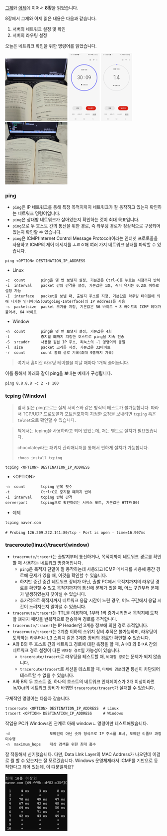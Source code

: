 [그제](./2024-02-06_회고_[8장]%20서버%20네트워크%20기본.md)와 [어제](./2024-02-07_회고_[8장]%20서버%20네트워크%20기본%202회차.md)에 이어서 **8장**을 읽었습니다.

8장에서 그제와 어제 읽은 내용은 다음과 같습니다.

1. 서버의 네트워크 설정 및 확인
2. 서버의 라우팅 설정

오늘은 네트워크 확인을 위한 명령어를 읽었습니다.

<img alt="시작 페이지"
    src="./2024-02-08_회고_0.jpg"
    style="width: 200px;" /> 
<img alt="시작 시간"
    src="./2024-02-08_회고_1.jpg"
    style="width: 100px;" /> 
<img alt="종료 시간"
    src="./2024-02-08_회고_2.jpg"
    style="width: 100px;" /> 
<img alt="종료 페이지"
    src="./2024-02-08_회고_3.jpg"
    style="width: 200px;" /> 

### ping

- `ping`은 IP 네트워크를 통해 특정 목적지까지 네트워크가 잘 동작하고 있는지 확인하는 네트워크 명령어입니다.
- `ping`은 상대방 네트워크가 살아있는지 확인하는 것이 최대 목표입니다.
- `ping`으로 두 호스트 간의 통신을 위한 경로, 즉 라우팅 경로가 정상적으로 구성되어있는지 확인할 수 있습니다.
- `ping`은 ICMP(Internet Control Message Protocol)이라는 인터넷 프로토콜을 사용하고 ICMP의 제어 메세지를 ㅗㅌㅇ해 여러 가지 네트워크 상태를 파악할 수 있습니다.

```shell
ping <OPTION> DESTINATION_IP_ADDRESS
```

- Linux

```shell
-c  count       ping을 몇 번 보낼지 설정, 기본값은 Ctrl+C를 누르는 시점까지 반복
-i  interval    packet 간의 간격을 설정, 기본값은 1초, 슈퍼 유저는 0.2초 이하로 설정 가능
-I  interface   packet을 보낼 때, 출발지 주소를 지정, 기본값은 라우팅 테이블에 의해 나가는 인터페이스(Outgoing-Interface)의 IP Address를 사용
-s  packetsize  packet 크기를 지정, 기본값은 56 바이트 + 8 바이트의 ICMP 헤더가 붙어서, 64 바이트
```

- Window

```shell
-n  count       ping을 몇 번 보낼지 설정, 기본값은 4회
-t              중지할 떄까지 지정한 호스트로 ping을 지속 전송
-S  srcaddr     사용할 원본 IP 주소, 리눅스의 -l 명령어와 동일
-l  size        packet 크리를 지정, 기본값은 32바이트
-r  count       count 홉의 경로 기록(최대 9홉까지 기록)
```

> 여기서 홉이란 라우팅 테이블을 지날 때마다 1개씩 줄어듭니다.

이를 통해서 아래와 같이 ping을 보내는 예제가 구성됩니다.

```shell
ping 8.8.8.8 -c 2 -s 100
```

### tcping (Window)

> 앞서 읽은 ping으로는 실제 서비스와 같은 방식의 테스트가 불가능합니다. 따라서 TCP/UDP 프로토콜과 포트번호까지 지정한 요청을 보내려면 `tcping` 혹은 `telnet`으로 확인할 수 있습니다.

> 책에서는 tcping을 사용하라고 되어 있었는데, 저는 별도로 설치가 필요했습니다.
> 
> chocolatey라는 패키지 관리매니저를 통해서 편하게 설치가 가능합니다.
>
> `choco install tcping`

```shell
tcping <OPTION> DESTINATION_IP_ADDRESS
```

- <OPTION\>


```shell
-n  count       tcping 반복 횟수
-t              Ctrl+C로 중지할 떄까지 반복
-i  interval    tcping 반복 간격
serverport      tcping으로 확인하려는 서비스 포트, 기본값은 HTTP(80)
```

- 예제

```shell
tcping naver.com

# Probing 126.209.222.141:80/tcp - Port is open - time=16.907ms
```

### traceroute(linux)/tracert(window)

- `traceroute/tracert`는 출발지부터 통신하거나, 목적지까지 네트워크 경로를 확인할 때 사용하는 네트워크 명령어입니다.
    - `ping`은 목적지 단말이 잘 동작하는데 사용되고 ICMP 메세지를 사용해 중간 경로에 문제가 있을 때, 이것을 확인할 수 있습니다.
    - 하지만 중간 중간 네트워크 장비가 아닌, 출발 PC에서 목적지까지의 라우팅 경로를 확인할 수 있고 목적지까지의 통신에 문제가 있을 때, 어느 구간부터 문제가 발생하였는지 찾아낼 수 있습니다.
    - 추가적으로 목적지까지 네트워크 응답 시간이 느린 경우, 어느 구간에서 응답 시간이 느려지는지 알아낼 수 있습니다.
- `traceroute/tracert`는 TTL을 이용하며, 1부터 1씩 증가시키면서 목적지에 도착할 떄까지 패킷을 반복적으로 전송하며 경로를 추적합니다.
- `traceroute/tracert`는 IP Header인 3계층 정보에 의한 경로 추적입니다.
- `traceroute/tracert`는 2계층 이하의 스위치 장비 추적은 불가능하며, 라우팅이 도작하는 라우터나 L3 스위치 같은 3계층 장비의 경로만 확인할 수 있습니다.
- A와 B의 두 호스트 간의 네트워크 경로에 대한 측정을 할 때, A->B 와 B->A 간의 네트워크 경로 설정이 다른 `비대칭 경로`일 가능성이 있습니다.
    - `traceroute/tracert`로 라우팅을 테스트할 때, `비대칭 경로`는 문제가 되지 않습니다.
    - `traceroute/tracert`로 세션을 테스트할 때, `디채이 경로`라면 통신이 차단되어 테스트할 수 없을 수 있습니다.
- A와 B의 두 호스트 중, 하나의 호스트의 네트워크 인터페이스가 2개 이상이라면 In/Out의 네트워크 장비가 바뀌면 `traceroute/tracert`가 실패할 수 있습니다.

구체적인 명령어는 다음과 같습니다.

```shell
traceroute <OPTION> DESTINATION_IP_ADDRESS  # Linux 
tracert <OPTION> DESTINATION_IP_ADDRESS     # Windows
```

작업용 PC가 Windows인 관계로 아래 windowㄴ 명령어만 테스트해봤습니다.

```shell
-d                  도메인이 아닌 숫자 형식으로 IP 주소를 표시, 도메인 리졸브 과정 미수행
-n  maximum_hops    대상 검색을 위한 최대 홉수
```

잘 작동해서 신기했습니다.
다만, Data LInk Layer의 MAC Address가 나오던데 이걸로 뭘 할 수 있는지는 잘 모르겠습니다. Windows 운영체제라서 ICMP를 기반으로 동작한다고 되어 있는데, 이 떄문일까요?

<img alt="종료 페이지"
    src="./2024-02-08_회고_4.png"
    style="width: 200px;" /> 



